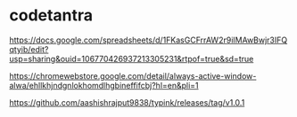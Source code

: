 # codetantra

https://docs.google.com/spreadsheets/d/1FKasGCFrrAW2r9iIMAwBwjr3IFQqtyib/edit?usp=sharing&ouid=106770426937213305231&rtpof=true&sd=true

https://chromewebstore.google.com/detail/always-active-window-alwa/ehllkhjndgnlokhomdlhgbineffifcbj?hl=en&pli=1

https://github.com/aashishrajput9838/typink/releases/tag/v1.0.1


